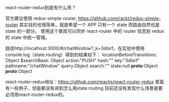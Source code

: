 react-router-redux到底有什么用？

官方建议使用 redux-simple-router, https://github.com/rackt/redux-simple-router 其实目的也很简单，就是希望一个 APP 只有一个 state 而路由自然也是 state 的一部分， 使用这个类库可以同步 react-router 中的 router 信息到 redux 的 state 中统一管理。

路径http://localhost:3000/#/chatWindow?_k=3dlsrf。在实验中使用console.log（state.routing）得到的结果如下：
locationBeforeTransitions:
Object
$searchBase:
Object
action:"PUSH"
hash:""
key:"3dlsrf"
pathname:"/chatWindow"
query:Object
search:""
state:null
__proto__:Object
__proto__:Object


react-router-redux地址：https://github.com/reactjs/react-router-redux
里面有一些例子，但是都没有讲到怎么用state.routing
目前还没有发现什么场景是要必须用react-router-redux的。

